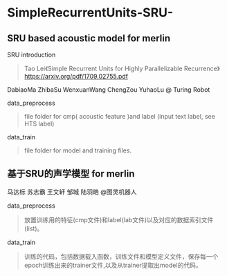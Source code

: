 # SimpleRecurrentUnits-SRU-

SRU based acoustic model for merlin
---------------
SRU introduction
>Tao Lei《Simple Recurrent Units for Highly Parallelizable Recurrence》 https://arxiv.org/pdf/1709.02755.pdf


DabiaoMa ZhibaSu WenxuanWang ChengZou YuhaoLu @ Turing Robot 

data_preprocess

>file folder for cmp( acoustic feature )and  label (input text label, see HTS label)

data_train

>file folder for model and training files.

基于SRU的声学模型 for merlin
-----------------
马达标 苏志霸 王文轩 邹城 陆羽皓 @图灵机器人

data_preprocess

>放置训练用的特征(cmp文件)和label(lab文件)以及对应的数据索引文件(list)。

data_train

>训练的代码，包括数据载入函数，训练文件和模型定义文件，保存每一个epoch训练出来的trainer文件,以及从trainer提取出model的代码。
